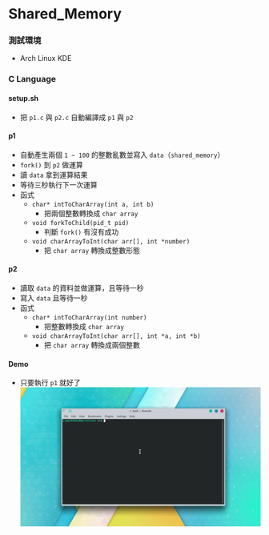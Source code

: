# Shared_Memory
### 測試環境
* Arch Linux KDE

### C Language
#### setup.sh
* 把 `p1.c` 與 `p2.c` 自動編譯成 `p1` 與 `p2`

#### p1
* 自動產生兩個 `1 ~ 100` 的整數亂數並寫入 `data`（`shared_memory`）
* `fork()` 到 `p2` 做運算
* 讀 `data` 拿到運算結果
* 等待三秒執行下一次運算
* 函式
	* `char* intToCharArray(int a, int b)`
		- 把兩個整數轉換成 `char array`
	* `void forkToChild(pid_t pid)`
		- 判斷 `fork()` 有沒有成功
	* `void charArrayToInt(char arr[], int *number)`
		- 把 `char array` 轉換成整數形態

#### p2
* 讀取 `data` 的資料並做運算，且等待一秒
* 寫入 `data` 且等待一秒
* 函式
	* `char* intToCharArray(int number)`
		- 把整數轉換成 `char array`
	* `void charArrayToInt(char arr[], int *a, int *b)`
		- 把 `char array` 轉換成兩個整數

#### Demo
* 只要執行 `p1` 就好了
![demo](result.gif)
